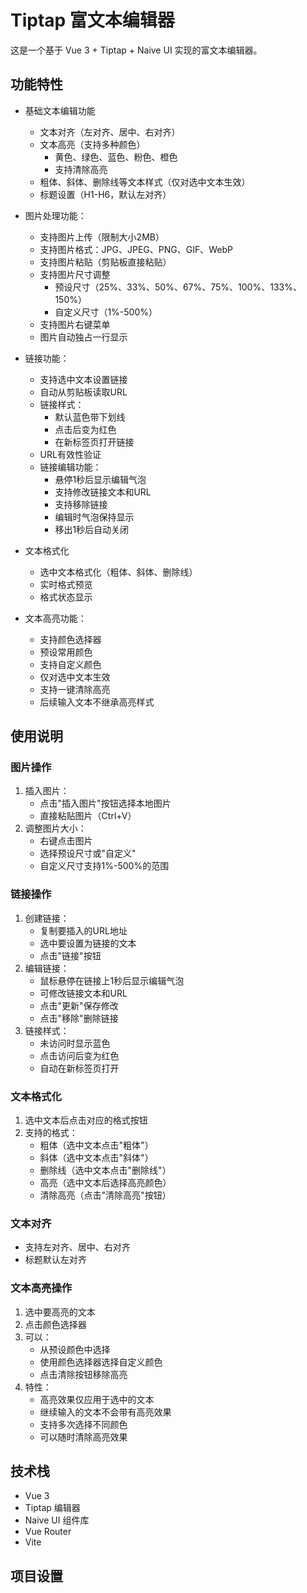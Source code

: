 # Tiptap 富文本编辑器

这是一个基于 Vue 3 + Tiptap + Naive UI 实现的富文本编辑器。

## 功能特性

- 基础文本编辑功能
  - 文本对齐（左对齐、居中、右对齐）
  - 文本高亮（支持多种颜色）
    - 黄色、绿色、蓝色、粉色、橙色
    - 支持清除高亮
  - 粗体、斜体、删除线等文本样式（仅对选中文本生效）
  - 标题设置（H1-H6，默认左对齐）

- 图片处理功能：
  - 支持图片上传（限制大小2MB）
  - 支持图片格式：JPG、JPEG、PNG、GIF、WebP
  - 支持图片粘贴（剪贴板直接粘贴）
  - 支持图片尺寸调整
    - 预设尺寸（25%、33%、50%、67%、75%、100%、133%、150%）
    - 自定义尺寸（1%-500%）
  - 支持图片右键菜单
  - 图片自动独占一行显示

- 链接功能：
  - 支持选中文本设置链接
  - 自动从剪贴板读取URL
  - 链接样式：
    - 默认蓝色带下划线
    - 点击后变为红色
    - 在新标签页打开链接
  - URL有效性验证
  - 链接编辑功能：
    - 悬停1秒后显示编辑气泡
    - 支持修改链接文本和URL
    - 支持移除链接
    - 编辑时气泡保持显示
    - 移出1秒后自动关闭

- 文本格式化
  - 选中文本格式化（粗体、斜体、删除线）
  - 实时格式预览
  - 格式状态显示

- 文本高亮功能：
  - 支持颜色选择器
  - 预设常用颜色
  - 支持自定义颜色
  - 仅对选中文本生效
  - 支持一键清除高亮
  - 后续输入文本不继承高亮样式

## 使用说明

### 图片操作
1. 插入图片：
   - 点击"插入图片"按钮选择本地图片
   - 直接粘贴图片（Ctrl+V）
2. 调整图片大小：
   - 右键点击图片
   - 选择预设尺寸或"自定义"
   - 自定义尺寸支持1%-500%的范围

### 链接操作
1. 创建链接：
   - 复制要插入的URL地址
   - 选中要设置为链接的文本
   - 点击"链接"按钮
2. 编辑链接：
   - 鼠标悬停在链接上1秒后显示编辑气泡
   - 可修改链接文本和URL
   - 点击"更新"保存修改
   - 点击"移除"删除链接
3. 链接样式：
   - 未访问时显示蓝色
   - 点击访问后变为红色
   - 自动在新标签页打开

### 文本格式化
1. 选中文本后点击对应的格式按钮
2. 支持的格式：
   - 粗体（选中文本点击"粗体"）
   - 斜体（选中文本点击"斜体"）
   - 删除线（选中文本点击"删除线"）
   - 高亮（选中文本后选择高亮颜色）
   - 清除高亮（点击"清除高亮"按钮）

### 文本对齐
- 支持左对齐、居中、右对齐
- 标题默认左对齐

### 文本高亮操作
1. 选中要高亮的文本
2. 点击颜色选择器
3. 可以：
   - 从预设颜色中选择
   - 使用颜色选择器选择自定义颜色
   - 点击清除按钮移除高亮
4. 特性：
   - 高亮效果仅应用于选中的文本
   - 继续输入的文本不会带有高亮效果
   - 支持多次选择不同颜色
   - 可以随时清除高亮效果

## 技术栈

- Vue 3
- Tiptap 编辑器
- Naive UI 组件库
- Vue Router
- Vite

## 项目设置